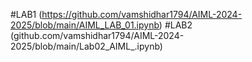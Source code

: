#LAB1 (https://github.com/vamshidhar1794/AIML-2024-2025/blob/main/AIML_LAB_01.ipynb)
#LAB2 (github.com/vamshidhar1794/AIML-2024-2025/blob/main/Lab02_AIML_.ipynb)

